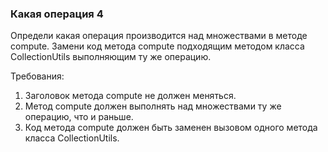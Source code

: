 
### Какая операция 4

Определи какая операция производится над множествами в методе compute.
Замени код метода compute подходящим методом класса CollectionUtils выполняющим ту же операцию.


Требования:
1.	Заголовок метода compute не должен меняться.
2.	Метод compute должен выполнять над множествами ту же операцию, что и раньше.
3.	Код метода compute должен быть заменен вызовом одного метода класса CollectionUtils.


